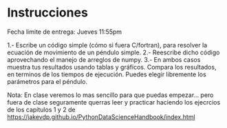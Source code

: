 # Instrucciones

Fecha limite de entrega:  Jueves 11:55pm

1.- Escribe un código simple (cómo si fuera C/fortran), para resolver la ecuación de movimiento de un péndulo simple.
2.- Reescribe dicho código aprovechando el manejo de arreglos de numpy. 
3.- En ambos casos muestra tus resultados usando tablas y gráficos. Compara los resultados, en terminos de los tiempos de ejecución.
    Puedes elegir libremente los parámetros para el péndulo.

Nota: En clase veremos lo mas sencillo para que puedas empezar... pero fuera de clase seguramente querras leer y practicar 
haciendo los ejecrcios de los capítulos 1 y 2 de https://jakevdp.github.io/PythonDataScienceHandbook/index.html
